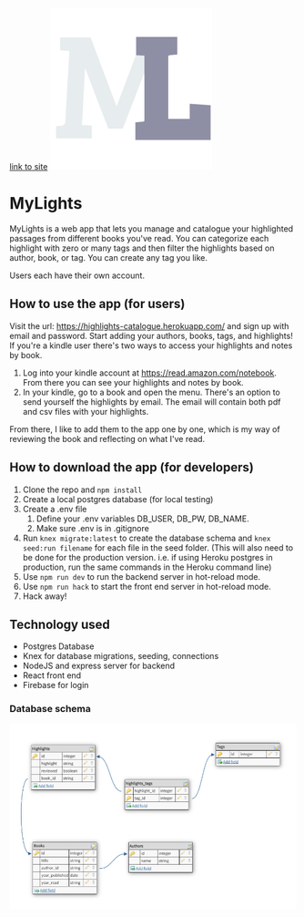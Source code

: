 [link to site](https://highlights-catalogue.herokuapp.com/) <img src="./src/img/ML - Logo.png" alt="Mylights Logo" />
# MyLights 
MyLights is a web app that lets you manage and catalogue your highlighted passages from different books you've read. You can categorize each highlight with zero or many tags and then filter the highlights based on author, book, or tag. You can create any tag you like.

Users each have their own account.

## How to use the app (for users)
Visit the url: https://highlights-catalogue.herokuapp.com/ and sign up with email and password. Start adding your authors, books, tags, and highlights! If you're a kindle user there's two ways to access your highlights and notes by book.
1. Log into your kindle account at https://read.amazon.com/notebook. From there you can see your highlights and notes by book. 
1. In your kindle, go to a book and open the menu. There's an option to send yourself the highlights by email. The email will contain both pdf and csv files with your highlights.

From there, I like to add them to the app one by one, which is my way of reviewing the book and reflecting on what I've read.

## How to download the app (for developers)
1. Clone the repo and ```npm install```
2. Create a local postgres database (for local testing)
3. Create a .env file
    1. Define your .env variables DB_USER, DB_PW, DB_NAME.
    2. Make sure .env is in .gitignore
4. Run ```knex migrate:latest``` to create the database schema and ```knex seed:run filename``` for each file in the seed folder. (This will also need to be done for the production version. i.e. if using Heroku postgres in production, run the same commands in the Heroku command line)
5. Use ```npm run dev``` to run the backend server in hot-reload mode.
6. Use ```npm run hack``` to start the front end server in hot-reload mode.
7. Hack away!

## Technology used
* Postgres Database
* Knex for database migrations, seeding, connections
* NodeJS and express server for backend
* React front end
* Firebase for login

### Database schema 

![Database Schema](/img/SchemaDiagram.PNG)
